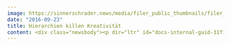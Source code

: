 ```yaml
---
image: https://sinnerschrader.news/media/filer_public_thumbnails/filer_public/1d/e8/1de8d333-32dc-4acd-b1bd-7481e54bfe8a/event_sinnerschradercommerce_mvp.jpg__480x288_q85_crop_subsampling-2_upscale.jpg
date: "2016-09-23"
title: Hierarchien killen Kreativität
content: <div class="newsbody"><p dir="ltr" id="docs-internal-guid-31f1cdd1-568b-30cb-01c8-b4e3a40dbe2c"><em>von Sebastian Kehr, Marketing &amp; PR Manager SinnerSchrader Commerce</em></p><p dir="ltr">Am Vorabend der NEXT diskutierten wir mit Experten über das Thema “15 Jahre Agiles Manifest - Auswirkungen auf Organisationsstrukturen.” Bereits zum 4. Mal lud SinnerSchrader Commerce Vertreter von Kunden und Partner zum Top-Management-Event ein. Was dabei heraus kam, möchte ich hier zusammenfassen.</p><p dir="ltr">Wir wagten ein Experiment&#58; Die Gäste hatten die Aufgabe anhand von Business Values die Prinzipien für agile Organisationen zu bewerten, die während der Vorträge auf Karten festgehalten und in einem Backlog gesammelt wurden. Ausgang ungewiss. Insights mussten dafür gefunden werden.</p><p dir="ltr">Wir starteten mit drei sehr interessanten Vorträgen, in denen das Thema Agilität aus unterschiedlichen Blickwinkeln beleuchtet wurde. Henning Wolf, Geschäftsführer von <a href="http&#58;//www.it-agile.de/" target="_blank">IT-agile</a>, meint, “früher sah die Zukunft noch agiler aus.” Tim Meyerdierks, Head of Human Ressources bei KaufDa, begleitet das Start-up <a href="http&#58;//www.bonial.com/">bonial.com</a> von Beginn an. Das Unternehmen ist erwachsen geworden, international tätig. Er trat den Beweis an, dass agiles Arbeiten auch in größeren Unternehmen funktioniert. Entscheidend sei, dass man sich auf agilen Strukturen niemals ausruhen kann&#58; “Eine agile Organisation, die erfolgreich sein will, muss sich nach vorn bewegen, ständig neu erfinden.” Abschließend berichtete <a href="http&#58;//www.coremedia.com/">Coremedia</a> CEO Sören Stamer über seine internationalen Erfahrungen in agilen Unternehmen. Seine Erkenntnis&#58; Selbstorganisation funktioniert, wenn man den groben Handlungsrahmen vorgibt. Er glaubt, dass jedes Unternehmen heute und morgen agile Strukturen schaffen muss, um weiterhin erfolgreich zu sein. Umfangreiche und kostenintensive Rückrufaktionen seien die Ergebnisse veralteter Organisationsstrukturen. Das ist nicht mehr rentabel und führt den Konzernen schonungslos vor Augen, dass sie handeln müssen. Dringend.</p><p dir="ltr">Am Ende des Experiments stand ein MVP (Minimum viable product), der aus Top-Management-Sicht für Organisationen gelten kann. Im engeren Sinn handelt es sich nicht mehr um einen MVP, sondern eher um die MVAO (Minimum viable agile organisation).</p><h1 dir="ltr">Die 8 Prinzipien der MVAO nach Relevanz&#58;</h1><ul dir="ltr"><li>Transparenz sorgt für Identifikation.</li><li>Nur wer agil ist und sich bewegt, wird überleben.</li><li>Selbstorganisation funktioniert.</li><li>Hierarchien killen Kreativität.</li><li>Agil bedeutet nicht chaotisch.</li><li>Agile Organisation benötigt auch Leadership.</li><li>Klare erreichbare Ziele festlegen.</li><li>Hierarchien killen Motivation.</li></ul><p></p><img alt="Event_SinnerSchraderCommerce_FrankGiesler.jpeg" class="filer_image" src="/media/filer_public_thumbnails/filer_public/74/78/74783f53-ff32-455e-9dfb-7dcc9153fea5/event_sinnerschradercommerce_frankgiesler.jpeg__1500x1000_q85_crop_subsampling-2_upscale.jpg" srcset="/media/filer_public_thumbnails/filer_public/74/78/74783f53-ff32-455e-9dfb-7dcc9153fea5/event_sinnerschradercommerce_frankgiesler.jpeg__298x179_q85_crop_subsampling-2_upscale.jpg 480w, /media/filer_public_thumbnails/filer_public/74/78/74783f53-ff32-455e-9dfb-7dcc9153fea5/event_sinnerschradercommerce_frankgiesler.jpeg__1500x1000_q85_crop_subsampling-2_upscale.jpg 481w"/><span class="filer_image_info"><span class="desc">Frank Giesler, Managing Director SinnerSchrader Commerce eröffnet den Themenabend "15 Jahre Agiles Manifest - Auswirkungen auf Organisationsstrukturen."</span></span><img alt="Event_SinnerSchraderCommerce2.jpeg" class="filer_image" src="/media/filer_public_thumbnails/filer_public/bf/cc/bfcc58ef-1bcf-487b-8b6d-fe91ee093ee3/event_sinnerschradercommerce2.jpeg__1381x851_q85_crop_subsampling-2_upscale.jpg" srcset="/media/filer_public_thumbnails/filer_public/bf/cc/bfcc58ef-1bcf-487b-8b6d-fe91ee093ee3/event_sinnerschradercommerce2.jpeg__298x179_q85_crop_subsampling-2_upscale.jpg 480w, /media/filer_public_thumbnails/filer_public/bf/cc/bfcc58ef-1bcf-487b-8b6d-fe91ee093ee3/event_sinnerschradercommerce2.jpeg__1381x851_q85_crop_subsampling-2_upscale.jpg 481w"/><span class="filer_image_info"><span class="desc">Sören Stamer, CEO Coremedia berichtet über seine internationalen Erfahrungen mit agiler Softwareentwicklung aus Top-Management Sicht.</span></span><img alt="Event_SinnerSchraderCommerce3.jpeg" class="filer_image" src="/media/filer_public_thumbnails/filer_public/03/d9/03d9eaf2-0cf8-4002-a1fb-a4a8a4716f92/event_sinnerschradercommerce3.jpeg__1500x1000_q85_crop_subsampling-2_upscale.jpg" srcset="/media/filer_public_thumbnails/filer_public/03/d9/03d9eaf2-0cf8-4002-a1fb-a4a8a4716f92/event_sinnerschradercommerce3.jpeg__298x179_q85_crop_subsampling-2_upscale.jpg 480w, /media/filer_public_thumbnails/filer_public/03/d9/03d9eaf2-0cf8-4002-a1fb-a4a8a4716f92/event_sinnerschradercommerce3.jpeg__1500x1000_q85_crop_subsampling-2_upscale.jpg 481w"/><span class="filer_image_info"><span class="desc">Tim Meyerdierks, Head of Human Ressources bei KaufDa, bonial.com im Gespräch mit Henning Wolf, Geschäftsführer IT-agile.</span></span><img alt="Event_SinnerSchraderCommerce4.jpeg" class="filer_image" src="/media/filer_public_thumbnails/filer_public/3d/ad/3dadf253-d510-4dd6-be44-4d00f85b7094/event_sinnerschradercommerce4.jpeg__1500x1000_q85_crop_subsampling-2_upscale.jpg" srcset="/media/filer_public_thumbnails/filer_public/3d/ad/3dadf253-d510-4dd6-be44-4d00f85b7094/event_sinnerschradercommerce4.jpeg__298x179_q85_crop_subsampling-2_upscale.jpg 480w, /media/filer_public_thumbnails/filer_public/3d/ad/3dadf253-d510-4dd6-be44-4d00f85b7094/event_sinnerschradercommerce4.jpeg__1500x1000_q85_crop_subsampling-2_upscale.jpg 481w"/><span class="filer_image_info"><span class="desc">Angeregte Diskussionen über die Organisationsstrukturen von morgen.</span></span><img alt="Event_SinnerSchraderCommerce_MVP.jpg" class="filer_image" src="/media/filer_public_thumbnails/filer_public/1d/e8/1de8d333-32dc-4acd-b1bd-7481e54bfe8a/event_sinnerschradercommerce_mvp.jpg__1500x1125_q85_crop_subsampling-2_upscale.jpg" srcset="/media/filer_public_thumbnails/filer_public/1d/e8/1de8d333-32dc-4acd-b1bd-7481e54bfe8a/event_sinnerschradercommerce_mvp.jpg__298x179_q85_crop_subsampling-2_upscale.jpg 480w, /media/filer_public_thumbnails/filer_public/1d/e8/1de8d333-32dc-4acd-b1bd-7481e54bfe8a/event_sinnerschradercommerce_mvp.jpg__1500x1125_q85_crop_subsampling-2_upscale.jpg 481w"/><span class="filer_image_info"><span class="desc">Die Gäste trugen die wichtigsten Insights für agile Organisationen zusammen und vergaben "Business Values". Am Ende entstand ein MVP, der eigentlich MVAO heißen sollte&#58; minimum viable agile organisation.</span></span></div>
---
```

